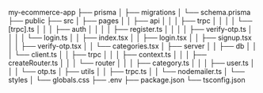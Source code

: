 <!-- # Create T3 App

This is a [T3 Stack](https://create.t3.gg/) project bootstrapped with `create-t3-app`.

## What's next? How do I make an app with this?

We try to keep this project as simple as possible, so you can start with just the scaffolding we set up for you, and add additional things later when they become necessary.

If you are not familiar with the different technologies used in this project, please refer to the respective docs. If you still are in the wind, please join our [Discord](https://t3.gg/discord) and ask for help.

- [Next.js](https://nextjs.org)
- [NextAuth.js](https://next-auth.js.org)
- [Prisma](https://prisma.io)
- [Drizzle](https://orm.drizzle.team)
- [Tailwind CSS](https://tailwindcss.com)
- [tRPC](https://trpc.io)

## Learn More

To learn more about the [T3 Stack](https://create.t3.gg/), take a look at the following resources:

- [Documentation](https://create.t3.gg/)
- [Learn the T3 Stack](https://create.t3.gg/en/faq#what-learning-resources-are-currently-available) — Check out these awesome tutorials

You can check out the [create-t3-app GitHub repository](https://github.com/t3-oss/create-t3-app) — your feedback and contributions are welcome!

## How do I deploy this?

Follow our deployment guides for [Vercel](https://create.t3.gg/en/deployment/vercel), [Netlify](https://create.t3.gg/en/deployment/netlify) and [Docker](https://create.t3.gg/en/deployment/docker) for more information. -->



my-ecommerce-app
├── prisma
│   ├── migrations
│   └── schema.prisma
├── public
├── src
│   ├── pages
│   │   ├── api
│   │   │   ├── trpc
│   │   │   │   └── [trpc].ts
│   │   │   ├── auth
│   │   │   │   ├── register.ts
│   │   │   │   ├── verify-otp.ts
│   │   │   │   └── login.ts
│   │   ├── index.tsx
│   │   ├── login.tsx
│   │   ├── signup.tsx
│   │   ├── verify-otp.tsx
│   │   └── categories.tsx
│   ├── server
│   │   ├── db
│   │   │   └── client.ts
│   │   ├── trpc
│   │   │   ├── context.ts
│   │   │   ├── createRouter.ts
│   │   │   └── router
│   │   │       ├── category.ts
│   │   │       ├── user.ts
│   │   │       └── otp.ts
│   ├── utils
│   │   ├── trpc.ts
│   │   └── nodemailer.ts
│   └── styles
│       └── globals.css
├── .env
├── package.json
└── tsconfig.json


